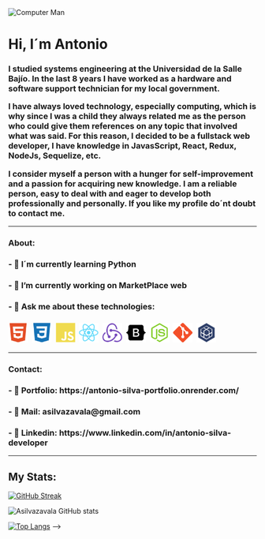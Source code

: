 <div id="header">
 <img src="https://media.giphy.com/media/RbDKaczqWovIugyJmW/giphy.gif" width="240" height="240" alt="Computer Man" />
 <h1 align="left">Hi, I´m Antonio</h1>
 <h3 align="left">I studied systems engineering at the Universidad de la Salle Bajío. In the last 8 years I have worked as a hardware and software support technician for my local government.

I have always loved technology, especially computing, which is why since I was a child they always related me as the person who could give them references on any topic that involved what was said.
For this reason, I decided to be a fullstack web developer, I have knowledge in JavasScript, React, Redux, NodeJs, Sequelize, etc.

I consider myself a person with a hunger for self-improvement and a passion for acquiring new knowledge. I am a reliable person, easy to deal with and eager to develop both professionally and personally.
If you like my profile do´nt doubt to contact me.
  </h3>
</div>

---

### About:

<h3>- 💪 I´m currently learning Python</h3>

<h3>- 🔭 I’m currently working on MarketPlace web</h3>
               
 <h3>- 🙉 Ask me about these technologies:</h3>
<h3 My skills:</h3>
<div align="left">
  <div>
    <img src="https://github.com/devicons/devicon/blob/master/icons/html5/html5-plain.svg" 
     title="HTML5" alt="HTML5" width="40" height="40"/>&nbsp;
    <img src="https://github.com/devicons/devicon/blob/master/icons/css3/css3-plain.svg" title="CSS3" 
     alt="CSS3" width="40" height="40"/>&nbsp;
    <img src="https://github.com/devicons/devicon/blob/master/icons/javascript/javascript-plain.svg" 
      title="JAVASCRIPT" alt="JAVASCRIPT" width="40" height="40"/>&nbsp;
    <img src="https://github.com/devicons/devicon/blob/master/icons/react/react-original.svg" 
     title="REACT" alt="REACT" width="40" height="40"/>&nbsp;
    <img src="https://github.com/devicons/devicon/blob/master/icons/redux/redux-original.svg" 
     title="REDUX" alt="REDUX" width="40" height="40"/>&nbsp;
    <img src="https://github.com/devicons/devicon/blob/master/icons/bootstrap/bootstrap-plain.svg" 
     title="BOOTSTRAP" alt="BOOTSTRAP" width="40" height="40"/>&nbsp;
    <img src="https://github.com/devicons/devicon/blob/master/icons/nodejs/nodejs-plain.svg" 
     title="NODEJS" alt="NODEJS" width="40" height="40"/>&nbsp;
    <img src="https://github.com/devicons/devicon/blob/master/icons/git/git-plain.svg" 
     title="GIT" alt="GIT" width="40" height="40"/>&nbsp;
    <img src="https://github.com/devicons/devicon/blob/master/icons/sequelize/sequelize-plain.svg" 
     title="SEQUELIZE" alt="SEQUELIZE" width="40" height="40"/>&nbsp;
  </div>
</div>

---

 ### Contact:

<h3>- 💼 Portfolio: https://antonio-silva-portfolio.onrender.com/</h3>

<h3>- 📨 Mail: asilvazavala@gmail.com</h3>

<h3>- 💎 Linkedin: https://www.linkedin.com/in/antonio-silva-developer</h3>

---

### <h2>My Stats:</h2>

[![GitHub Streak](http://github-readme-streak-stats.herokuapp.com?user=Asilvazavala&theme=radical&hide_border=true&mode=weekly)](https://git.io/streak-stats)

![Asilvazavala GitHub stats](https://github-readme-stats.vercel.app/api?username=Asilvazavala&show_icons=true&theme=dark)

[![Top Langs](https://github-readme-stats.vercel.app/api/top-langs/?username=Asilvazavala&hide_progress=true)](https://github.com/Asilvazavala/github-readme-stats)
-->
